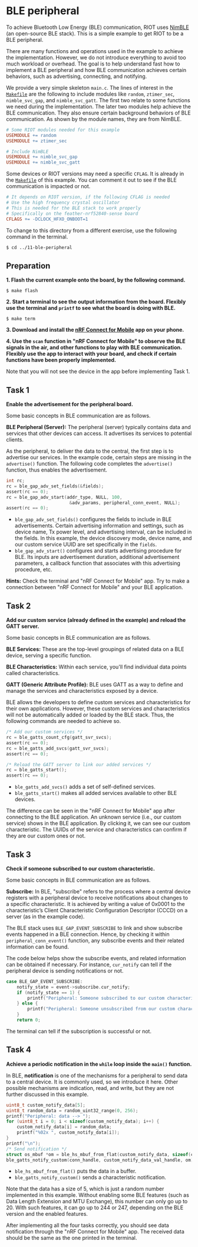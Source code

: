 # BLE peripheral

To achieve Bluetooth Low Energy (BLE) communication, RIOT uses [NimBLE](https://github.com/apache/mynewt-nimble) (an open-source BLE stack). This is a simple example to get RIOT to be a BLE peripheral.

There are many functions and operations used in the example to achieve the implementation. However, we do not introduce everything to avoid too much workload or overhead. The goal is to help understand fast how to implement a BLE peripheral and how BLE communication achieves certain behaviors, such as advertising, connecting, and notifying.

We provide a very simple skeleton `main.c`. The lines of interest in the
[`Makefile`](./Makefile) are the following to include modules like `random`, `ztimer_sec`, `nimble_svc_gap`, and `nimble_svc_gatt`. The first two relate to some functions we need during the implementation. The later two modules help achieve the BLE communication. They also ensure certain background behaviors of BLE communication. As shown by the module names, they are from NimBLE.

```Makefile
# Some RIOT modules needed for this example
USEMODULE += random
USEMODULE += ztimer_sec

# Include NimBLE
USEMODULE += nimble_svc_gap
USEMODULE += nimble_svc_gatt
```

Some devices or RIOT versions may need a specific `CFLAG`. It is already in the [`Makefile`](./Makefile) of this example. You can comment it out to see if the BLE communication is impacted or not.
```Makefile
# It depends on RIOT version, if the following CFLAG is needed
# Use the high frequency crystal oscillator
# This is needed for the BLE stack to work properly
# Specifically on the feather-nrf52840-sense board
CFLAGS += -DCLOCK_HFXO_ONBOOT=1
```

To change to this directory from a different exercise, use the following command in the terminal.

```sh
$ cd ../11-ble-peripheral
```

## Preparation
**1. Flash the current example onto the board, by the following command.**
```
$ make flash
```

**2. Start a terminal to see the output information from the board. Flexibly use the terminal and `printf` to see what the board is doing with BLE.**
```
$ make term
```

**3. Download and install the [nRF Connect for Mobile](https://www.nordicsemi.com/Products/Development-tools/nRF-Connect-for-mobile) app on your phone.**

**4. Use the `scan` function in "nRF Connect for Mobile" to observe the BLE signals in the air, and other functions to play with BLE communication. Flexibly use the app to interact with your board, and check if certain functions have been properly implemented.**

Note that you will not see the device in the app before implementing Task 1.

## Task 1
**Enable the advertisement for the peripheral board.**

Some basic concepts in BLE communication are as follows.

**BLE Peripheral (Server):** The peripheral (server) typically contains data and services that other devices can access. It advertises its services to potential clients.

As the peripheral, to deliver the data to the central, the first step is to advertise our services. In the example code, certain steps are missing in the `advertise()` function. The following code completes the `advertise()` function, thus enables the advertisement.

```C
int rc;
rc = ble_gap_adv_set_fields(&fields);
assert(rc == 0);
rc = ble_gap_adv_start(addr_type, NULL, 100,
                        &adv_params, peripheral_conn_event, NULL);
assert(rc == 0);
```

- `ble_gap_adv_set_fields()` configures the fields to include in BLE advertisements. Certain advertising information and settings, such as device name, Tx power level, and advertising interval, can be included in the fields. In this example, the device discovery mode, device name, and our custom service UUID are set specifically in the `fields`.
- `ble_gap_adv_start()` configures and starts advertising procedure for BLE. Its inputs are advertisement duration, additional advertisement parameters, a callback function that associates with this advertising procedure, etc.

**Hints:** Check the terminal and "nRF Connect for Mobile" app. Try to make a connection between "nRF Connect for Mobile" and your BLE application.

## Task 2
**Add our custom service (already defined in the example) and reload the GATT server.**

Some basic concepts in BLE communication are as follows.

**BLE Services:** These are the top-level groupings of related data on a BLE device, serving a specific function.

**BLE Characteristics:** Within each service, you'll find individual data points called characteristics.

**GATT (Generic Attribute Profile):** BLE uses GATT as a way to define and manage the services and characteristics exposed by a device. 

BLE allows the developers to define custom services and characteristics for their own applications. However, these custom services and characteristics will not be automatically added or loaded by the BLE stack. Thus, the following commands are needed to achieve so.

```C
/* Add our custom services */
rc = ble_gatts_count_cfg(gatt_svr_svcs);
assert(rc == 0);
rc = ble_gatts_add_svcs(gatt_svr_svcs);
assert(rc == 0);

/* Reload the GATT server to link our added services */
rc = ble_gatts_start();
assert(rc == 0);
```

- `ble_gatts_add_svcs()` adds a set of self-defined services.
- `ble_gatts_start()` makes all added services available to other BLE devices.

The difference can be seen in the "nRF Connect for Mobile" app after connecting to the BLE application. An unknown service (i.e., our custom service) shows in the BLE application. By clicking it, we can see our custom characteristic. The UUIDs of the service and characteristics can confirm if they are our custom ones or not.

## Task 3
**Check if someone subscribed to our custom characteristic.**

Some basic concepts in BLE communication are as follows.

**Subscribe:** In BLE, "subscribe" refers to the process where a central device registers with a peripheral device to receive notifications about changes to a specific characteristic. It is achieved by writing a value of 0x0001 to the characteristic’s Client Characteristic Configuration Descriptor (CCCD) on a server (as in the example code).

The BLE stack uses `BLE_GAP_EVENT_SUBSCRIBE` to link and show subscribe events happened in a BLE connection. Hence, by checking it within `peripheral_conn_event()` function, any subscribe events and their related information can be found.

The code below helps show the subscribe events, and related information can be obtained if necessary. For instance, `cur_notify` can tell if the peripheral device is sending notifications or not.

```C
case BLE_GAP_EVENT_SUBSCRIBE:
    notify_state = event->subscribe.cur_notify;
    if (notify_state == 1) {
        printf("Peripheral: Someone subscribed to our custom characteristic\n");
    } else {
        printf("Peripheral: Someone unsubscribed from our custom characteristic\n");
    }
    return 0;
```

The terminal can tell if the subscription is successful or not.

## Task 4
**Achieve a periodic notification in the `while` loop inside the `main()` function.**

In BLE, **notification** is one of the mechanisms for a peripheral to send data to a central device. It is commonly used, so we introduce it here. Other possible mechanisms are indication, read, and write, but they are not further discussed in this example.

```C
uint8_t custom_notify_data[5];
uint8_t random_data = random_uint32_range(0, 256);
printf("Peripheral: data --> ");
for (uint8_t i = 0; i < sizeof(custom_notify_data); i++) {
    custom_notify_data[i] = random_data;
    printf("%02x ", custom_notify_data[i]);
}
printf("\n");
/* Send notification */
struct os_mbuf *om = ble_hs_mbuf_from_flat(custom_notify_data, sizeof(custom_notify_data));
ble_gatts_notify_custom(conn_handle, custom_notify_data_val_handle, om);
```

- `ble_hs_mbuf_from_flat()` puts the data in a buffer.
- `ble_gatts_notify_custom()` sends a characteristic notification.

Note that the data has a size of 5, which is just a random number implemented in this example. Without enabling some BLE features (such as Data Length Extension and MTU Exchange), this number can only go up to 20. With such features, it can go up to 244 or 247, depending on the BLE version and the enabled features.

After implementing all the four tasks correctly, you should see data notification through the "nRF Connect for Mobile" app. The received data should be the same as the one printed in the terminal.

